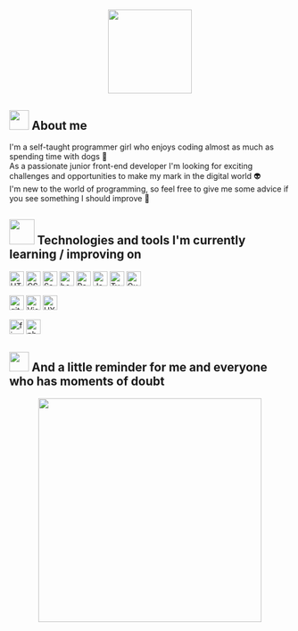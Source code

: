 <!-- SECTION 1 - WELCOME -->

<h1 align="center"><img height="150px" max-width="100%" src="https://i.giphy.com/media/v1.Y2lkPTc5MGI3NjExemNxOXdpN3Fub3J6ZDR5bHp5MWk3N283dWw4aGJraDdpbXJ6Z2NlYSZlcD12MV9pbnRlcm5hbF9naWZfYnlfaWQmY3Q9Zw/xTiIzJSKB4l7xTouE8/giphy.gif"></h1>

<!-- SECTION 2 - ABOUT ME -->

## <img src="https://user-images.githubusercontent.com/74038190/226127923-0e8b7792-7b3c-462b-951b-63c96ba1a5af.gif" height="35px">   About me
I'm a self-taught programmer girl who enjoys coding almost as much as spending time with dogs 🐶<br> As a passionate junior front-end developer I'm looking for exciting challenges and opportunities to make my mark in the digital world 👽 <br> I'm new to the world of programming, so feel free to give me some advice if you see something I should improve 🌱

<!-- SECTION 3 - TECHNOLOLGIES AND TOOLS -->

## <img src="https://user-images.githubusercontent.com/74038190/226127927-3feb953e-cc01-482e-b732-311b2907991f.gif" height="45px">   Technologies and tools I'm currently learning / improving on </b>

[<img src="https://img.shields.io/badge/HTML5-282C34?logo=html5&logoColor=E34F26" alt="HTML5 logo" title="HTML5" height="26" />](https://developer.mozilla.org/en-US/docs/Web/HTML)
[<img src="https://img.shields.io/badge/CSS3-282C34?logo=css3&logoColor=1572B6" alt="CSS3 logo" title="CSS3" height="26" />](https://developer.mozilla.org/en-US/docs/Web/CSS)
[<img src="https://img.shields.io/badge/Sass-282C34?logo=sass&logoColor=CC6699" alt="Sass logo" title="Sass" height="26" />](https://sass-lang.com/)
[<img src="https://img.shields.io/badge/Bootstrap-282C34?logo=bootstrap&logoColor" alt="bootstrap logo" title="bootstrap" height="26" />](https://getbootstrap.com/)
[<img src="https://img.shields.io/badge/React-282C34?logo=react&logoColor=61DAFB" alt="React logo" title="React.js" height="26" />](https://react.dev/)
[<img src="https://img.shields.io/badge/JavaScript-282C34?logo=javascript&logoColor=F7DF1E" alt="JavaScript logo" title="JavaScript" height="26" />](https://developer.mozilla.org/en-US/docs/Web/JavaScript)
[<img src="https://img.shields.io/badge/TypeScript-282C34?logo=typescript&logoColor=3178C6" alt="TypeScript logo" title="TypeScript" height="26" />](https://developer.mozilla.org/en-US/docs/Glossary/TypeScript)
[<img src="https://img.shields.io/badge/Gulp-282C34?logo=gulp" alt="Gulp logo" title="Gulp" height="26" />](https://developer.mozilla.org/en-US/docs/Glossary/TypeScript)

[<img src="https://img.shields.io/badge/git-282C34?logo=git&logoColor=F05032" alt="git logo" title="git" height="26" />](https://git-scm.com/)
[<img src="https://img.shields.io/badge/VS%20Code-282C34?logo=visual-studio-code&logoColor=007ACC" alt="Visual Studio Code logo" title="Visual Studio Code" height="26" />](https://code.visualstudio.com/)
[<img src="https://img.shields.io/badge/UX-UI-282C34" alt="UX-UI" title="UX-UI" height="26" />](https://en.wikipedia.org/wiki/User_experience_design)

[<img src="https://img.shields.io/badge/Figma-282C34?logo=figma&logoColor=#ff7568" alt="figma logo" title="figma" height="26" />](https://www.figma.com/)
[<img src="https://img.shields.io/badge/Adobe%20Photoshop-282C34?logo=adobephotoshop&logoColor=#ff7568" alt="photoshop logo" title="Photoshop" height="26" />](https://www.adobe.com/pl/products/photoshop.html)

<!-- SECTION 4 - LITTLE REMINDER IMG-->

## <img src="https://user-images.githubusercontent.com/74038190/226127913-88de86d3-8437-45b9-a3b6-e746b47f655a.gif" height="35px">  And a little reminder for me and everyone who has moments of doubt


<p align="center"><img src="https://user-images.githubusercontent.com/74038190/236544207-c4f427b3-be04-4cfe-a3d2-2eabb0d2de73.gif" height="400px"></p>


<!--
**takatamasu/takatamasu** is a ✨ _special_ ✨ repository because its `README.md` (this file) appears on your GitHub profile.

Here are some ideas to get you started:

- 🌱 I’m currently learning front-end technologies, especially focusing on improving HTML, CSSS and JavaScript.
- 🔭 I’m currently working on ...
- 🌱 I’m currently learning ...
- 👯 I’m looking to collaborate on ...
- 🤔 I’m looking for help with ...
- 💬 Ask me about ...
- 📫 How to reach me: ...
- 😄 Pronouns: ...
- ⚡ Fun fact: ...
-->
